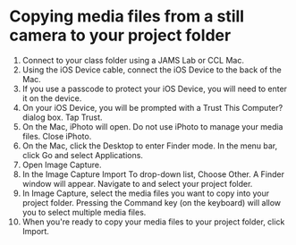 # Copying media files from a still camera to your project folder

1. Connect to your class folder using a JAMS Lab or CCL Mac.
2. Using the iOS Device cable, connect the iOS Device to the back of the Mac.
3. If you use a passcode to protect your iOS Device, you will need to enter it on the device.
4. On your iOS Device, you will be prompted with a Trust This Computer? dialog box. Tap Trust.
5. On the Mac, iPhoto will open. Do not use iPhoto to manage your media files. Close iPhoto.
6. On the Mac, click the Desktop to enter Finder mode. In the menu bar, click Go and select Applications.
7. Open Image Capture.
8. In the Image Capture Import To drop-down list, Choose Other. A Finder window will appear. Navigate to and select your project folder.
9. In Image Capture, select the media files you want to copy into your project folder. Pressing the Command key \(on the keyboard\) will allow you to select multiple media files.
10. When you're ready to copy your media files to your project folder, click Import.
